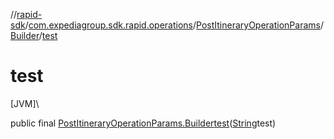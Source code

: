 //[rapid-sdk](../../../../index.md)/[com.expediagroup.sdk.rapid.operations](../../index.md)/[PostItineraryOperationParams](../index.md)/[Builder](index.md)/[test](test.md)

# test

[JVM]\

public final [PostItineraryOperationParams.Builder](index.md)[test](test.md)([String](https://docs.oracle.com/javase/8/docs/api/java/lang/String.html)test)
